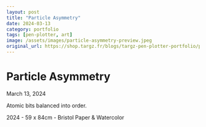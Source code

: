 ```yaml
---
layout: post
title: "Particle Asymmetry"
date: 2024-03-13
category: portfolio
tags: [pen-plotter, art]
image: /assets/images/particle-asymmetry-preview.jpeg
original_url: https://shop.targz.fr/blogs/targz-pen-plotter-portfolio/particle-asymmetry
---
```



# Particle Asymmetry
March 13, 2024

Atomic bits balanced into order.

2024 - 59 x 84cm - Bristol Paper & Watercolor
